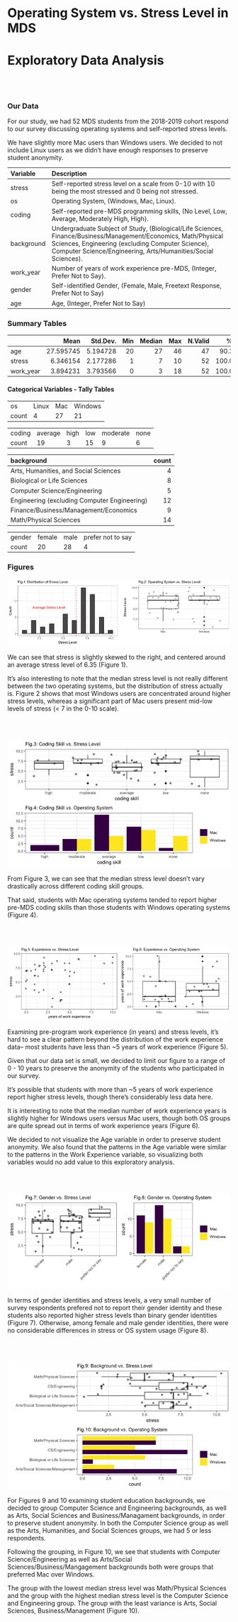 Operating System vs. Stress Level in MDS
================

# Exploratory Data Analysis

<br></br>

### Our Data

For our study, we had 52 MDS students from the 2018-2019 cohort respond
to our survey discussing operating systems and self-reported stress
levels.

We have slightly more Mac users than Windows users. We decided to not
include Linux users as we didn’t have enough responses to preserve
student
anonymity.

| Variable   | Description                                                                                                                                                                                                                         |
| :--------- | :---------------------------------------------------------------------------------------------------------------------------------------------------------------------------------------------------------------------------------- |
| stress     | Self-reported stress level on a scale from 0-10 with 10 being the most stressed and 0 being not stressed.                                                                                                                           |
| os         | Operating System, (Windows, Mac, Linux).                                                                                                                                                                                            |
| coding     | Self-reported pre-MDS programming skills, (No Level, Low, Average, Moderately High, High).                                                                                                                                          |
| background | Undergraduate Subject of Study, (Biological/Life Sciences, Finance/Business/Management/Economics, Math/Physical Sciences, Engineering (excluding Computer Science), Computer Science/Engineering, Arts/Humanities/Social Sciences). |
| work\_year | Number of years of work experience pre-MDS, (Integer, Prefer Not to Say).                                                                                                                                                           |
| gender     | Self-identified Gender, (Female, Male, Freetext Response, Prefer Not to Say)                                                                                                                                                        |
| age        | Age, (Integer, Prefer Not to Say)                                                                                                                                                                                                   |

### Summary Tables

|            |      Mean | Std.Dev. | Min | Median | Max | N.Valid |   % Valid |
| ---------- | --------: | -------: | --: | -----: | --: | ------: | --------: |
| age        | 27.595745 | 5.194728 |  20 |     27 |  46 |      47 |  90.38462 |
| stress     |  6.346154 | 2.177286 |   1 |      7 |  10 |      52 | 100.00000 |
| work\_year |  3.894231 | 3.793566 |   0 |      3 |  18 |      52 | 100.00000 |

#### Categorical Variables - Tally Tables

|       |       |     |         |
| :---- | :---- | :-- | :------ |
| os    | Linux | Mac | Windows |
| count | 4     | 27  | 21      |

|        |         |      |     |          |      |
| :----- | :------ | :--- | :-- | :------- | :--- |
| coding | average | high | low | moderate | none |
| count  | 19      | 3    | 15  | 9        | 6    |

| background                                   | count |
| :------------------------------------------- | ----: |
| Arts, Humanities, and Social Sciences        |     4 |
| Biological or Life Sciences                  |     8 |
| Computer Science/Engineering                 |     5 |
| Engineering (excluding Computer Engineering) |    12 |
| Finance/Business/Management/Economics        |     9 |
| Math/Physical Sciences                       |    14 |

|        |        |      |                   |
| :----- | :----- | :--- | :---------------- |
| gender | female | male | prefer not to say |
| count  | 20     | 28   | 4                 |

### Figures

![](eda_files/figure-gfm/OS%20vs%20Stress-1.png)<!-- -->

We can see that stress is slightly skewed to the right, and centered
around an average stress level of 6.35 (Figure 1).

It’s also interesting to note that the median stress level is not really
different between the two operating systems, but the distribution of
stress actually is. Figure 2 shows that most Windows users are
concentrated around higher stress levels, whereas a significant part of
Mac users present mid-low levels of stress (\< 7 in the 0-10 scale).

<br></br>

![](eda_files/figure-gfm/coding%20plots-1.png)<!-- -->

From Figure 3, we can see that the median stress level doesn’t vary
drastically across different coding skill groups.

That said, students with Mac operating systems tended to report higher
pre-MDS coding skills than those students with Windows operating systems
(Figure 4).

<br></br>

![](eda_files/figure-gfm/experience%20plots-1.png)<!-- -->

Examining pre-program work experience (in years) and stress levels, it’s
hard to see a clear pattern beyond the distribution of the work
experience data– most students have less than \~5 years of work
experience (Figure 5).

Given that our data set is small, we decided to limit our figure to a
range of 0 - 10 years to preserve the anonymity of the students who
participated in our survey.

It’s possible that students with more than \~5 years of work experience
report higher stress levels, though there’s considerably less data here.

It is interesting to note that the median number of work experience
years is slightly higher for Windows users versus Mac users, though both
OS groups are quite spread out in terms of work experience years (Figure
6).

We decided to not visualize the Age variable in order to preserve
student anonymity. We also found that the patterns in the Age variable
were similar to the patterns in the Work Experience variable, so
visualizing both variables would no add value to this exploratory
analysis.

<br></br>

![](eda_files/figure-gfm/gender%20plots-1.png)<!-- -->

In terms of gender identities and stress levels, a very small number of
survey respondents prefered not to report their gender identity and
these students also reported higher stress levels than binary gender
identities (Figure 7). Otherwise, among female and male gender
identities, there were no considerable differences in stress or OS
system usage (Figure 8).

<br></br>

![](eda_files/figure-gfm/background%20plots-1.png)<!-- -->

For Figures 9 and 10 examining student education backgrounds, we decided
to group Computer Science and Engineering backgrounds, as well as Arts,
Social Sciences and Business/Managament backgrounds, in order to
preserve student anonymity. In both the Computer Science group as well
as the Arts, Humanities, and Social Sciences groups, we had 5 or less
respondents.

Following the grouping, in Figure 10, we see that students with Computer
Science/Engineering as well as Arts/Social Sciences/Business/Mangagement
backgrounds both were groups that preferred Mac over Windows.

The group with the lowest median stress level was Math/Physical Sciences
and the group with the highest median stress level is the Computer
Science and Engineering group. The group with the least variance is
Arts, Social Sciences, Business/Management (Figure 10).
